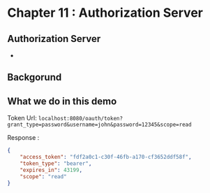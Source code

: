 # Chapter 11 : Authorization Server

## Authorization Server
* 

## Backgorund

## What we do in this demo 

Token Url:
`localhost:8080/oauth/token?grant_type=password&username=john&password=12345&scope=read`

Response :
````json
{
    "access_token": "fdf2a0c1-c30f-46fb-a170-cf3652ddf58f",
    "token_type": "bearer",
    "expires_in": 43199,
    "scope": "read"
}
````
